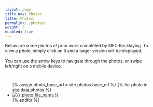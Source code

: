 ```yaml
---
layout: page
title_nav: Photos
title: Photos
permalink: /photos/
weight: 3
enabled: true
---
```


<p>Below are some photos of prior work completed by MFC Bricklaying.
To view a photo, simply click on it and a larger version will be displayed.<br /><br />
You can use the arrow keys to navigate through the photos, or swipe left/right on a mobile device.
</p><br />

<div class="row center-block">
			<div id="try"></div>
			<ul id="box-container">
        {% assign photo_base_url = site.photos.base_url %}
        {% for photo in site.data.photos %}
        <div class="{{ site.photos.mobile.col_style }} {{ site.photos.desktop.col_style }}">
          <li class="box">
            <a href="{{ photo_base_url }}/{{ photo.file_name }}" class="swipebox" title="{{ photo.title : photo.title ? photo.file_name }}">
              <img src="{{ photo_base_url }}/{{ photo.file_name }}" alt="{{ photo.file_name }}" class="img-responsive">
            </a>
          </li>
        </div>
        {% endfor %}
			</ul>
</div>
